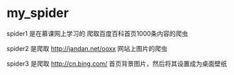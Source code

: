 # my_spider
spider1 是在慕课网上学习的 爬取百度百科首页1000条内容的爬虫

spider2 是爬取 http://jandan.net/ooxx 网站上图片的爬虫

spider3 是爬取 http://cn.bing.com/ 首页背景图片，然后将其设置成为桌面壁纸
